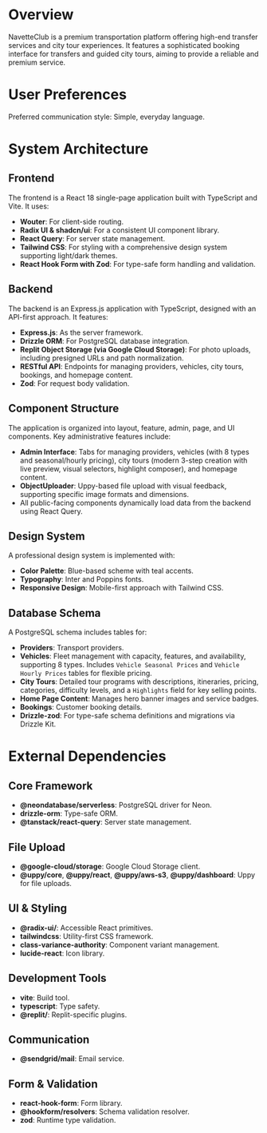 # Overview

NavetteClub is a premium transportation platform offering high-end transfer services and city tour experiences. It features a sophisticated booking interface for transfers and guided city tours, aiming to provide a reliable and premium service.

# User Preferences

Preferred communication style: Simple, everyday language.

# System Architecture

## Frontend
The frontend is a React 18 single-page application built with TypeScript and Vite. It uses:
- **Wouter**: For client-side routing.
- **Radix UI & shadcn/ui**: For a consistent UI component library.
- **React Query**: For server state management.
- **Tailwind CSS**: For styling with a comprehensive design system supporting light/dark themes.
- **React Hook Form with Zod**: For type-safe form handling and validation.

## Backend
The backend is an Express.js application with TypeScript, designed with an API-first approach. It features:
- **Express.js**: As the server framework.
- **Drizzle ORM**: For PostgreSQL database integration.
- **Replit Object Storage (via Google Cloud Storage)**: For photo uploads, including presigned URLs and path normalization.
- **RESTful API**: Endpoints for managing providers, vehicles, city tours, bookings, and homepage content.
- **Zod**: For request body validation.

## Component Structure
The application is organized into layout, feature, admin, page, and UI components. Key administrative features include:
- **Admin Interface**: Tabs for managing providers, vehicles (with 8 types and seasonal/hourly pricing), city tours (modern 3-step creation with live preview, visual selectors, highlight composer), and homepage content.
- **ObjectUploader**: Uppy-based file upload with visual feedback, supporting specific image formats and dimensions.
- All public-facing components dynamically load data from the backend using React Query.

## Design System
A professional design system is implemented with:
- **Color Palette**: Blue-based scheme with teal accents.
- **Typography**: Inter and Poppins fonts.
- **Responsive Design**: Mobile-first approach with Tailwind CSS.

## Database Schema
A PostgreSQL schema includes tables for:
- **Providers**: Transport providers.
- **Vehicles**: Fleet management with capacity, features, and availability, supporting 8 types. Includes `Vehicle Seasonal Prices` and `Vehicle Hourly Prices` tables for flexible pricing.
- **City Tours**: Detailed tour programs with descriptions, itineraries, pricing, categories, difficulty levels, and a `Highlights` field for key selling points.
- **Home Page Content**: Manages hero banner images and service badges.
- **Bookings**: Customer booking details.
- **Drizzle-zod**: For type-safe schema definitions and migrations via Drizzle Kit.

# External Dependencies

## Core Framework
- **@neondatabase/serverless**: PostgreSQL driver for Neon.
- **drizzle-orm**: Type-safe ORM.
- **@tanstack/react-query**: Server state management.

## File Upload
- **@google-cloud/storage**: Google Cloud Storage client.
- **@uppy/core**, **@uppy/react**, **@uppy/aws-s3**, **@uppy/dashboard**: Uppy for file uploads.

## UI & Styling
- **@radix-ui/**: Accessible React primitives.
- **tailwindcss**: Utility-first CSS framework.
- **class-variance-authority**: Component variant management.
- **lucide-react**: Icon library.

## Development Tools
- **vite**: Build tool.
- **typescript**: Type safety.
- **@replit/**: Replit-specific plugins.

## Communication
- **@sendgrid/mail**: Email service.

## Form & Validation
- **react-hook-form**: Form library.
- **@hookform/resolvers**: Schema validation resolver.
- **zod**: Runtime type validation.